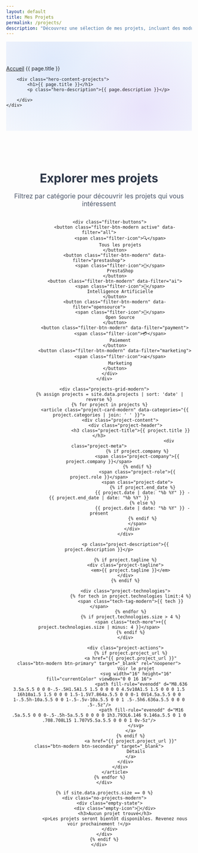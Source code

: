 ```yaml
---
layout: default
title: Mes Projets
permalink: /projects/
description: "Découvrez une sélection de mes projets, incluant des modules PrestaShop sur mesure, des frameworks internes et des solutions innovantes développées chez BusinessTech."
---
```


<section class="hero-section-projects">
    <div class="container">
        <nav class="breadcrumb">
            <a href="/">Accueil</a>
            <span>{{ page.title }}</span>
        </nav>
        
        <div class="hero-content-projects">
            <h1>{{ page.title }}</h1>
            <p class="hero-description">{{ page.description }}</p>

        </div>
    </div>
</section>

<section class="projects-main-section">
    <div class="container">
        <div class="projects-filters-modern">
            <div class="filters-header">
                <h2>Explorer mes projets</h2>
                <p>Filtrez par catégorie pour découvrir les projets qui vous intéressent</p>
            </div>
            
            <div class="filter-buttons">
                <button class="filter-btn-modern active" data-filter="all">
                    <span class="filter-icon">🔍</span>
                    Tous les projets
                </button>
                <button class="filter-btn-modern" data-filter="prestashop">
                    <span class="filter-icon">🛒</span>
                    PrestaShop
                </button>
                <button class="filter-btn-modern" data-filter="ai">
                    <span class="filter-icon">🤖</span>
                    Intelligence Artificielle
                </button>
                <button class="filter-btn-modern" data-filter="opensource">
                    <span class="filter-icon">📂</span>
                    Open Source
                </button>
                <button class="filter-btn-modern" data-filter="payment">
                    <span class="filter-icon">💳</span>
                    Paiement
                </button>
                <button class="filter-btn-modern" data-filter="marketing">
                    <span class="filter-icon">📊</span>
                    Marketing
                </button>
            </div>
        </div>

        <div class="projects-grid-modern">
            {% assign projects = site.data.projects | sort: 'date' | reverse %}
            {% for project in projects %}
                <article class="project-card-modern" data-categories="{{ project.categories | join: ' ' }}">
                    <div class="project-content">
                        <div class="project-header">
                            <h3 class="project-title">{{ project.title }}</h3>
                                                         <div class="project-meta">
                                 {% if project.company %}
                                 <span class="project-company">{{ project.company }}</span>
                                 {% endif %}
                                 <span class="project-role">{{ project.role }}</span>
                                 <span class="project-date">
                                     {% if project.end_date %}
                                     {{ project.date | date: "%b %Y" }} - {{ project.end_date | date: "%b %Y" }}
                                     {% else %}
                                     {{ project.date | date: "%b %Y" }} - présent
                                     {% endif %}
                                 </span>
                             </div>
                        </div>
                        
                        <p class="project-description">{{ project.description }}</p>
                        
                        {% if project.tagline %}
                        <div class="project-tagline">
                            <em>{{ project.tagline }}</em>
                        </div>
                        {% endif %}
                        
                        <div class="project-technologies">
                            {% for tech in project.technologies limit:4 %}
                            <span class="tech-tag-modern">{{ tech }}</span>
                            {% endfor %}
                            {% if project.technologies.size > 4 %}
                            <span class="tech-more">+{{ project.technologies.size | minus: 4 }}</span>
                            {% endif %}
                        </div>
                        
                        <div class="project-actions">
                            {% if project.project_url %}
                            <a href="{{ project.project_url }}" class="btn-modern btn-primary" target="_blank" rel="noopener">
                                Voir le projet
                                <svg width="16" height="16" fill="currentColor" viewBox="0 0 16 16">
                                    <path fill-rule="evenodd" d="M8.636 3.5a.5.5 0 0 0-.5-.5H1.5A1.5 1.5 0 0 0 0 4.5v10A1.5 1.5 0 0 0 1.5 16h10a1.5 1.5 0 0 0 1.5-1.5V7.864a.5.5 0 0 0-1 0V14.5a.5.5 0 0 1-.5.5h-10a.5.5 0 0 1-.5-.5v-10a.5.5 0 0 1 .5-.5h6.636a.5.5 0 0 0 .5-.5z"/>
                                    <path fill-rule="evenodd" d="M16 .5a.5.5 0 0 0-.5-.5h-5a.5.5 0 0 0 0 1h3.793L6.146 9.146a.5.5 0 1 0 .708.708L15 1.707V5.5a.5.5 0 0 0 1 0v-5z"/>
                                </svg>
                            </a>
                            {% endif %}
                            <a href="{{ project.project_url }}" class="btn-modern btn-secondary" target="_blank">
                                Détails
                            </a>
                        </div>
                    </div>
                </article>
            {% endfor %}
        </div>

        {% if site.data.projects.size == 0 %}
        <div class="no-projects-modern">
            <div class="empty-state">
                <div class="empty-icon">📁</div>
                <h3>Aucun projet trouvé</h3>
                <p>Les projets seront bientôt disponibles. Revenez nous voir prochainement !</p>
            </div>
        </div>
        {% endif %}
    </div>
</section>

<style>
/* Hero Section pour la page projects */
.hero-section-projects {
    background: linear-gradient(135deg, rgba(37, 99, 235, 0.05) 0%, rgba(147, 197, 253, 0.1) 100%);
    padding: 4rem 0 3rem;
    position: relative;
    overflow: hidden;
}

.hero-section-projects::before {
    content: '';
    position: absolute;
    top: 0;
    left: 0;
    right: 0;
    bottom: 0;
    background-image: radial-gradient(circle at 25% 25%, rgba(59, 130, 246, 0.1) 0%, transparent 50%),
                      radial-gradient(circle at 75% 75%, rgba(147, 51, 234, 0.1) 0%, transparent 50%);
    pointer-events: none;
}

.hero-content-projects {
    text-align: center;
    position: relative;
    z-index: 10;
}

.hero-content-projects h1 {
    font-size: 3rem;
    font-weight: 900;
    margin-bottom: 1.5rem;
    background: linear-gradient(135deg, #2563EB 0%, #7C3AED 100%);
    -webkit-background-clip: text;
    -webkit-text-fill-color: transparent;
    background-clip: text;
}

.hero-description {
    font-size: 1.25rem;
    color: #4A5568;
    max-width: 700px;
    margin: 0 auto 3rem;
    line-height: 1.6;
}



/* Section principale des projets */
.projects-main-section {
    padding: 4rem 0;
}

.projects-filters-modern {
    text-align: center;
    margin-bottom: 3rem;
}

.filters-header {
    margin-bottom: 2rem;
}

.filters-header h2 {
    font-size: 2rem;
    font-weight: 700;
    color: #2D3748;
    margin-bottom: 1rem;
}

.filters-header p {
    font-size: 1.1rem;
    color: #4A5568;
    margin-bottom: 0;
}

.filter-buttons {
    display: flex;
    flex-wrap: wrap;
    gap: 1rem;
    justify-content: center;
}

.filter-btn-modern {
    display: inline-flex;
    align-items: center;
    gap: 0.5rem;
    padding: 0.875rem 1.5rem;
    background: white;
    border: 2px solid #E5E7EB;
    border-radius: 50px;
    color: #4B5563;
    font-weight: 600;
    font-size: 0.95rem;
    cursor: pointer;
    transition: all 0.3s ease;
    text-decoration: none;
}

.filter-btn-modern:hover {
    border-color: #2563EB;
    color: #2563EB;
    transform: translateY(-2px);
    box-shadow: 0 8px 20px rgba(37, 99, 235, 0.15);
}

.filter-btn-modern.active {
    background: linear-gradient(135deg, #2563EB 0%, #3B82F6 100%);
    border-color: #2563EB;
    color: white;
    transform: translateY(-2px);
    box-shadow: 0 8px 20px rgba(37, 99, 235, 0.3);
}

.filter-icon {
    font-size: 1.1rem;
}

/* Grille des projets */
.projects-grid-modern {
    display: grid;
    grid-template-columns: repeat(auto-fit, minmax(380px, 1fr));
    gap: 2rem;
    margin-top: 2rem;
}

.project-card-modern {
    background: white;
    border-radius: 1rem;
    box-shadow: 0 4px 6px -1px rgba(0, 0, 0, 0.1), 0 2px 4px -1px rgba(0, 0, 0, 0.06);
    overflow: hidden;
    transition: all 0.4s ease;
    height: 100%;
    display: flex;
    flex-direction: column;
    position: relative;
}

.project-card-modern::before {
    content: '';
    position: absolute;
    top: 0;
    left: 0;
    right: 0;
    height: 4px;
    background: linear-gradient(90deg, #2563EB 0%, #7C3AED 50%, #3B82F6 100%);
    transform: scaleX(0);
    transition: all 0.4s ease;
}

.project-card-modern:hover {
    transform: translateY(-8px);
    box-shadow: 0 20px 25px -5px rgba(0, 0, 0, 0.1), 0 10px 10px -5px rgba(0, 0, 0, 0.04);
}

.project-card-modern:hover::before {
    transform: scaleX(1);
}



.project-content {
    padding: 1.5rem;
    flex-grow: 1;
    display: flex;
    flex-direction: column;
}

.project-header {
    margin-bottom: 1rem;
}

.project-title {
    font-size: 1.4rem;
    font-weight: 700;
    color: #1F2937;
    margin-bottom: 0.75rem;
    line-height: 1.3;
    font-family: 'Poppins', sans-serif;
}

 .project-meta {
     display: flex;
     gap: 1rem;
     flex-wrap: wrap;
     align-items: center;
 }
 
 .project-company {
     padding: 0.25rem 0.75rem;
     background: linear-gradient(135deg, rgba(16, 185, 129, 0.1) 0%, rgba(52, 211, 153, 0.15) 100%);
     color: #059669;
     border-radius: 20px;
     font-size: 0.8rem;
     font-weight: 600;
     border: 1px solid rgba(16, 185, 129, 0.2);
 }
 
 .project-role {
     padding: 0.25rem 0.75rem;
     background: linear-gradient(135deg, rgba(59, 130, 246, 0.1) 0%, rgba(147, 197, 253, 0.15) 100%);
     color: #2563EB;
     border-radius: 20px;
     font-size: 0.8rem;
     font-weight: 600;
     border: 1px solid rgba(59, 130, 246, 0.2);
 }

.project-date {
    color: #6B7280;
    font-size: 0.9rem;
    font-weight: 500;
}

.project-description {
    color: #4B5563;
    line-height: 1.6;
    margin-bottom: 1rem;
    flex-grow: 1;
    font-size: 0.95rem;
}

.project-tagline {
    margin-bottom: 1.5rem;
    padding: 1rem;
    background: rgba(59, 130, 246, 0.05);
    border-left: 4px solid #3B82F6;
    border-radius: 0.5rem;
    font-style: italic;
    color: #1E40AF;
}

.project-technologies {
    display: flex;
    flex-wrap: wrap;
    gap: 0.5rem;
    margin-bottom: 1.5rem;
}

.tech-tag-modern {
    padding: 0.4rem 0.8rem;
    background: #F3F4F6;
    color: #374151;
    border-radius: 6px;
    font-size: 0.8rem;
    font-weight: 500;
    border: 1px solid #E5E7EB;
    transition: all 0.2s ease;
}

.tech-tag-modern:hover {
    background: #E5E7EB;
    transform: translateY(-1px);
}

.tech-more {
    padding: 0.4rem 0.8rem;
    background: #2563EB;
    color: white;
    border-radius: 6px;
    font-size: 0.8rem;
    font-weight: 600;
}

.project-actions {
    display: flex;
    gap: 0.75rem;
    flex-wrap: wrap;
    margin-top: auto;
}

.btn-modern {
    display: inline-flex;
    align-items: center;
    gap: 0.5rem;
    padding: 0.75rem 1.25rem;
    border-radius: 8px;
    font-weight: 600;
    font-size: 0.9rem;
    text-decoration: none;
    transition: all 0.3s ease;
    border: none;
    cursor: pointer;
}

.btn-primary {
    background: linear-gradient(135deg, #2563EB 0%, #3B82F6 100%);
    color: white;
}

.btn-primary:hover {
    transform: translateY(-2px);
    box-shadow: 0 8px 20px rgba(37, 99, 235, 0.3);
    color: white;
    text-decoration: none;
}

.btn-secondary {
    background: white;
    color: #2563EB;
    border: 2px solid #E5E7EB;
}

.btn-secondary:hover {
    border-color: #2563EB;
    transform: translateY(-2px);
    box-shadow: 0 8px 20px rgba(37, 99, 235, 0.15);
    color: #2563EB;
    text-decoration: none;
}

/* État vide */
.no-projects-modern {
    text-align: center;
    padding: 4rem 2rem;
}

.empty-state {
    max-width: 400px;
    margin: 0 auto;
}

.empty-icon {
    font-size: 4rem;
    margin-bottom: 1.5rem;
}

.empty-state h3 {
    font-size: 1.5rem;
    color: #374151;
    margin-bottom: 1rem;
}

.empty-state p {
    color: #6B7280;
    font-size: 1.1rem;
}

/* Responsive */
 @media (max-width: 768px) {
     .hero-content-projects h1 {
         font-size: 2.2rem;
     }
     
     .hero-description {
         font-size: 1.1rem;
     }
     
     .projects-grid-modern {
         grid-template-columns: 1fr;
         gap: 1.5rem;
     }
     
     .filter-buttons {
         gap: 0.75rem;
     }
     
     .filter-btn-modern {
         padding: 0.75rem 1.25rem;
         font-size: 0.9rem;
     }
 }
 
 @media (max-width: 480px) {
     .project-meta {
         flex-direction: column;
         gap: 0.5rem;
         align-items: flex-start;
     }
     
     .project-actions {
         flex-direction: column;
     }
     
     .btn-modern {
         justify-content: center;
     }
 }
</style>

<script>
document.addEventListener('DOMContentLoaded', function() {
    const filterBtns = document.querySelectorAll('.filter-btn-modern');
    const projectCards = document.querySelectorAll('.project-card-modern');
    
    // Animation des projets au chargement
    function animateCards() {
        projectCards.forEach((card, index) => {
            card.style.opacity = '0';
            card.style.transform = 'translateY(20px)';
            
            setTimeout(() => {
                card.style.transition = 'all 0.6s ease';
                card.style.opacity = '1';
                card.style.transform = 'translateY(0)';
            }, 100 * index);
        });
    }
    
    animateCards();
    
    // Gestion des filtres
    filterBtns.forEach(btn => {
        btn.addEventListener('click', function() {
            const filter = this.getAttribute('data-filter');
            
            // Mise à jour du bouton actif
            filterBtns.forEach(btn => btn.classList.remove('active'));
            this.classList.add('active');
            
            // Animation de sortie
            projectCards.forEach(card => {
                card.style.transition = 'all 0.3s ease';
                card.style.opacity = '0';
                card.style.transform = 'translateY(20px)';
            });
            
            // Filtrage et animation d'entrée
            setTimeout(() => {
                let visibleCount = 0;
                projectCards.forEach(card => {
                    const categories = card.getAttribute('data-categories');
                    
                    if (filter === 'all' || (categories && categories.includes(filter))) {
                        card.style.display = 'flex';
                        setTimeout(() => {
                            card.style.opacity = '1';
                            card.style.transform = 'translateY(0)';
                        }, 50 * visibleCount);
                        visibleCount++;
                    } else {
                        card.style.display = 'none';
                    }
                });
            }, 300);
        });
    });
    
    // Smooth scroll pour les liens internes
    document.querySelectorAll('a[href^="#"]').forEach(anchor => {
        anchor.addEventListener('click', function (e) {
            e.preventDefault();
            const target = document.querySelector(this.getAttribute('href'));
            if (target) {
                target.scrollIntoView({
                    behavior: 'smooth',
                    block: 'start'
                });
            }
        });
    });
});
</script>